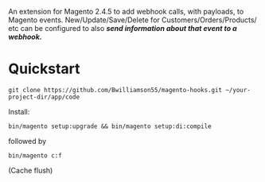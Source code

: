 An extension for Magento 2.4.5 to add webhook calls, with payloads, to Magento events.
New/Update/Save/Delete for Customers/Orders/Products/ etc can be configured to also ***send information about that event to a webhook.***

# Quickstart
```shell
git clone https://github.com/Bwilliamson55/magento-hooks.git ~/your-project-dir/app/code
```
Install:
```
bin/magento setup:upgrade && bin/magento setup:di:compile
```
followed by 
```
bin/magento c:f
```
(Cache flush)